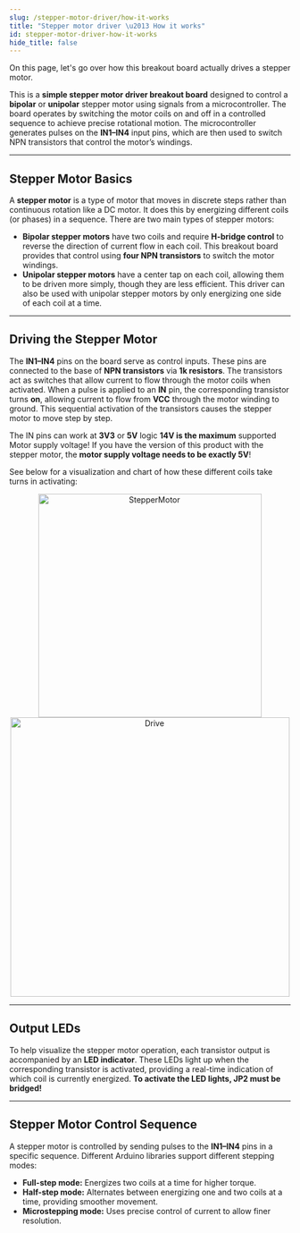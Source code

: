 ```yaml
---
slug: /stepper-motor-driver/how-it-works
title: "Stepper motor driver \u2013 How it works"
id: stepper-motor-driver-how-it-works
hide_title: false
---
```

On this page, let's go over how this breakout board actually drives a stepper motor.  

This is a **simple stepper motor driver breakout board** designed to control a **bipolar** or **unipolar** stepper motor using signals from a microcontroller. The board operates by switching the motor coils on and off in a controlled sequence to achieve precise rotational motion. The microcontroller generates pulses on the **IN1–IN4** input pins, which are then used to switch NPN transistors that control the motor’s windings.  

---

## Stepper Motor Basics  

A **stepper motor** is a type of motor that moves in discrete steps rather than continuous rotation like a DC motor. It does this by energizing different coils (or phases) in a sequence. There are two main types of stepper motors:  

- **Bipolar stepper motors** have two coils and require **H-bridge control** to reverse the direction of current flow in each coil. This breakout board provides that control using **four NPN transistors** to switch the motor windings.  
- **Unipolar stepper motors** have a center tap on each coil, allowing them to be driven more simply, though they are less efficient. This driver can also be used with unipolar stepper motors by only energizing one side of each coil at a time.  

<CenteredImage src="/img/stepper-motor-driver/stepper_npn.png" alt="Location of NPN transistors on the driver" caption="Location of NPN transistors on the driver" width="300px" />

---

## Driving the Stepper Motor  

The **IN1–IN4** pins on the board serve as control inputs. These pins are connected to the base of **NPN transistors** via **1k resistors**. The transistors act as switches that allow current to flow through the motor coils when activated. When a pulse is applied to an **IN** pin, the corresponding transistor turns **on**, allowing current to flow from **VCC** through the motor winding to ground. This sequential activation of the transistors causes the stepper motor to move step by step.

<InfoBox>The IN pins can work at **3V3** or **5V** logic</InfoBox>
<WarningBox>**14V is the maximum** supported Motor supply voltage!</WarningBox>
<WarningBox>If you have the version of this product with the stepper motor, the **motor supply voltage needs to be exactly 5V**!</WarningBox>  

See below for a visualization and chart of how these different coils take turns in activating:

<div align="center">
  <a title="Wapcaplet; Teravolt. The original uploader was Teravolt at English Wikipedia., GFDL &lt;http://www.gnu.org/copyleft/fdl.html&gt;, via Wikimedia Commons" href="https://commons.wikimedia.org/wiki/File:StepperMotor.gif">
    <img width="400" alt="StepperMotor" src="https://upload.wikimedia.org/wikipedia/commons/6/67/StepperMotor.gif?20100925065005"/>
  </a>
</div>
<div align="center">
    <a title="Misan2010, CC BY 3.0 &lt;https://creativecommons.org/licenses/by/3.0&gt;, via Wikimedia Commons" href="https://commons.wikimedia.org/wiki/File:Drive.png"><img width="500" alt="Drive" src="https://upload.wikimedia.org/wikipedia/commons/8/85/Drive.png"></img></a>
</div>

---

## Output LEDs  

To help visualize the stepper motor operation, each transistor output is accompanied by an **LED indicator**. These LEDs light up when the corresponding transistor is activated, providing a real-time indication of which coil is currently energized. **To activate the LED lights, JP2 must be bridged!**

---

## Stepper Motor Control Sequence  

A stepper motor is controlled by sending pulses to the **IN1–IN4** pins in a specific sequence. Different Arduino libraries support different stepping modes:  

- **Full-step mode:** Energizes two coils at a time for higher torque.  
- **Half-step mode:** Alternates between energizing one and two coils at a time, providing smoother movement.  
- **Microstepping mode:** Uses precise control of current to allow finer resolution.  